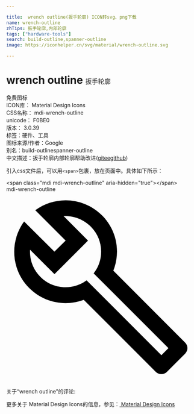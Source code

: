 ```yaml
---

title:  wrench outline(扳手轮廓) ICON转svg、png下载
name: wrench-outline
zhTips: 扳手轮廓,内部轮廓
tags: ["hardware-tools"]
search: build-outline,spanner-outline
image: https://iconhelper.cn/svg/material/wrench-outline.svg

---
```


# wrench outline  <small style="font-size: 60%;font-weight: 100">扳手轮廓</small>


<div class="detail-page">
<p>
<span><span class="badge-success badge">免费图标</span> </span>
<br/>
<span>
ICON库：
<span class="badge-secondary badge">Material Design Icons</span> 
</span>
<br/>
<span>
CSS名称：
<span class="badge-secondary badge">mdi-wrench-outline</span> 
</span>
<br/>
<span>
unicode：
<span class="badge-secondary badge">F0BE0</span> 
<copy-btn content='F0BE0' btn-title=""></copy-btn>
<copy-btn :content='String.fromCodePoint(parseInt("F0BE0", 16))' btn-title="复制U"></copy-btn>
</span>
<br/>
<span>
版本：
<span class="badge-secondary badge">3.0.39</span> 
</span><br/><span>标签：<span class="badge-light badge"><router-link to="/tags/hardware-tools.html">硬件、工具</router-link></span></span>
<br/>
<span>图标来源/作者：<span class="badge-light badge">Google</span></span> 
<br/>
<span>别名：<span class="badge-light badge">build-outline</span><span class="badge-light badge">spanner-outline</span></span><br/><span class="zh-detail">中文描述：<span class="badge-primary badge">扳手轮廓</span><span class="badge-primary badge">内部轮廓</span><span class="help-link"><span>帮助改进</span>(<a href="https://gitee.com/liuwave/icon-helper/edit/master/json/material/wrench-outline.json" target="_blank" rel="noopener noreferrer">gitee</a><a href="https://github.com/liuwave/icon-helper/edit/master/json/material/wrench-outline.json" target="_blank" rel="noopener noreferrer">github</a></span>)</span><br/>
</p>
</div>
<div class="alert alert-dark">
  <i class="mdi mdi-wrench-outline mdi-48px"></i>
  <i class="mdi mdi-wrench-outline mdi-36px"></i>
  <i class="mdi mdi-wrench-outline mdi-24px"></i>
  <i class="mdi mdi-wrench-outline mdi-18px"></i>
</div>
<div>
  <p>引入css文件后，可以用<code>&lt;span&gt;</code>包裹，放在页面中。具体如下所示：    
  </p>
  <div class="alert alert-primary" style="font-size: 14px">
    &lt;span class="mdi mdi-wrench-outline" aria-hidden="true"&gt;&lt;/span&gt;
    <copy-btn content='<span class="mdi mdi-wrench-outline" aria-hidden="true"></span>'></copy-btn>
  </div>
  <div class="alert alert-secondary">
    <i class="mdi mdi-wrench-outline"
    style="font-size: 24px"
    aria-hidden="true"></i> mdi-wrench-outline
    <copy-btn content="mdi-wrench-outline" btn-title="复制图标名称"></copy-btn>
  </div>
</div>
<div id="svg" class="svg-wrap">
<svg xmlns="http://www.w3.org/2000/svg" viewBox="0 0 24 24"><path d="M22.61,19L13.53,9.91C14.46,7.57 14,4.81 12.09,2.91C9.79,0.61 6.21,0.4 3.66,2.26L7.5,6.11L6.08,7.5L2.25,3.69C0.39,6.23 0.6,9.82 2.9,12.11C4.76,13.97 7.47,14.46 9.79,13.59L18.9,22.7C19.29,23.09 19.92,23.09 20.31,22.7L22.61,20.4C23,20 23,19.39 22.61,19M19.61,20.59L10.15,11.13C9.54,11.58 8.86,11.85 8.15,11.95C6.79,12.15 5.36,11.74 4.32,10.7C3.37,9.76 2.93,8.5 3,7.26L6.09,10.35L10.33,6.11L7.24,3C8.5,2.95 9.73,3.39 10.68,4.33C11.76,5.41 12.17,6.9 11.92,8.29C11.8,9 11.5,9.66 11.04,10.25L20.5,19.7L19.61,20.59Z" /></svg>
</div>
<detail full-name='mdi-wrench-outline'></detail>
<div>
<p>关于“wrench outline”的评论:</p>
</div>
<Vssue title="关于“wrench outline”的评论" ></Vssue>    
<div><p>更多关于 Material Design Icons的信息，参见：<a target="_blank" href="https://iconhelper.cn/material.html"> Material Design Icons</a>
</p></div>
